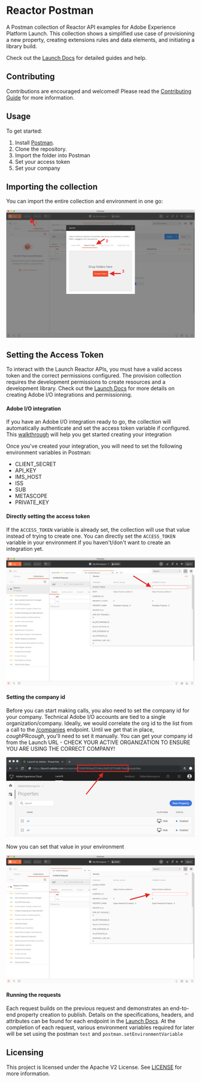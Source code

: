 # Reactor Postman

A Postman collection of Reactor API examples for Adobe Experience Platform Launch. This collection shows a simplified use case of provisioning a new property, creating extensions rules and data elements, and initiating a library build.

Check out the [Launch Docs](https://developer.adobelaunch.com/) for detailed guides and help.

## Contributing

Contributions are encouraged and welcomed! Please read the [Contributing Guide](CONTRIBUTING.md) for more information.

## Usage

To get started:

1. Install [Postman](https://www.getpostman.com/).
3. Clone the repository.
4. Import the folder into Postman
5. Set your access token
6. Set your company

## Importing the collection

You can import the entire collection and environment in one go:

![import collection](./images/import.png)

## Setting the Access Token

To interact with the Launch Reactor APIs, you must have a valid access token and the correct permissions configured. The provision collection requires the development permissions to create resources and a development library. Check out the [Launch Docs](https://developer.adobelaunch.com/) for more details on creating Adobe I/O integrations and permissioning.

#### Adobe I/O integration

If you have an Adobe I/O integration ready to go, the collection will automatically authenticate and set the access token variable if configured. This [walkthrough](https://developer.adobelaunch.com/guides/extensions/getting-started/#create-an-adobe-io-technical-account) will help you get started creating your integration

Once you've created your integration, you will need to set the following environment variables in Postman:  

* CLIENT_SECRET
* API_KEY
* IMS_HOST
* ISS
* SUB
* METASCOPE
* PRIVATE_KEY

#### Directly setting the access token

If the `ACCESS_TOKEN` variable is already set, the collection will use that value instead of trying to create one. You can directly set the `ACCESS_TOKEN` variable in your environment if you haven't/don't want to create an integration yet.

![accesstoken](./images/access_token.png)


#### Setting the company id

Before you can start making calls, you also need to set the company id for your company. Technical Adobe I/O accounts are tied to a single organization/company. Ideally, we would correlate the org id to the list from a call to the [/companies](https://developer.adobelaunch.com/api/companies/list/) endpoint. Until we get that in place, *cough*PR*cough*, you'll need to set it manually. You can get your company id from the Launch URL - CHECK YOUR ACTIVE ORGANIZATION TO ENSURE YOU ARE USING THE CORRECT COMPANY!

![launch_company_id](./images/launch_company_id.png)

Now you can set that value in your environment

![company_id](./images/company_id.png)

#### Running the requests

Each request builds on the previous request and demonstrates an end-to-end property creation to publish. Details on the specifications, headers, and attributes can be found for each endpoint in the [Launch Docs](https://developer.adobelaunch.com/). At the completion of each request, various environment variables required for later will be set using the postman `test` and `postman.setEnvironmentVariable`

## Licensing

This project is licensed under the Apache V2 License. See [LICENSE](LICENSE) for more information.

